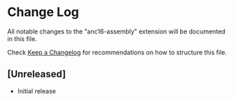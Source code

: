 # Change Log

All notable changes to the "anc16-assembly" extension will be documented in this file.

Check [Keep a Changelog](http://keepachangelog.com/) for recommendations on how to structure this file.

## [Unreleased]

- Initial release
